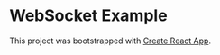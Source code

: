 # WebSocket Example

This project was bootstrapped with [Create React App](https://github.com/facebook/create-react-app).

